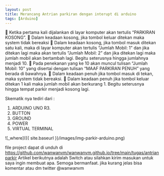 ```yaml
---
layout: post
title: Merancang Antrian parkiran dengan interupt di arduino
tags: [Arduino]
---
```


 Ketika pertama kali dijalankan di layar komputer akan tertulis “PARKIRAN KOSONG”.
 Dalam keadaan kosong, jika tombol keluar ditekan maka system tidak bereaksi
	Dalam keadaan kosong, jika tombol masuk ditekan satu kali, maka di layar komputer akan tertulis “Jumlah Mobil: 1” dan jika ditekan lagi maka akan tertulis “Jumlah Mobil: 2” dan jika ditekan lagi maka jumlah mobil akan bertambah  lagi. Begitu seterusnya hingga jumlahnya menjadi 10.
 Pada penekanan yang ke 10 akan muncul tulisan “Jumlah Mobil: 10” yang disertai dengan tulisan “MAAF PARKIRAN PENUH”  yang berada di bawahnya.
 Dalam keadaan penuh jika tombol masuk di tekan, maka system tidak bereaksi.
 Dalam keadaan penuh jika tombol keluar ditekan 1 kali maka jumlah mobil akan berkurang 1. Begitu seterusnya hingga tempat parkir menjadi kosong lagi.

<script src="https://gist.github.com/wanwanvm/493c4dab9fca146fb60687fdbf7d580a.js"></script>


Skematik nya tediri dari :
1. ARDUINO UNO R3.
2. BUTTON
3. GROUND
4. POWER
5. VIRTUAL TERMINAL


![_where]({{ site.baseurl }}/images/img-parkir-arduino.png)
  
file project dapat di unduh di <a href="https://github.com/wanwanvm/wanwanvm.github.io/tree/main/tugas/antrianparkir">https://github.com/wanwanvm/wanwanvm.github.io/tree/main/tugas/antrianparkir</a>
Artikel berikutnya adalah Switch atau silahkan kirim masukan untuk saya ingin membuat apa. Semoga bermanfaat.
jika kurang jelas bisa komentar atau dm twitter @wanwanvm
